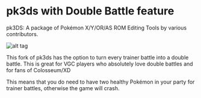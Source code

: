 # pk3ds with Double Battle feature
pk3DS: A package of Pokémon X/Y/OR/AS ROM Editing Tools by various contributors.

![alt tag](http://i.imgur.com/rRfCNLI.png)

This fork of pk3ds has the option to turn every trainer battle into a double battle. This is great for VGC players who absolutely love double battles and for fans of Colosseum/XD

This means that you do need to have two healthy Pokémon in your party for trainer battles, otherwise the game will crash.
